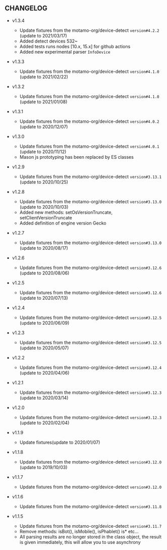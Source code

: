 CHANGELOG
-
* v1.3.4
    * Update fixtures from the motamo-org/device-detect `version#4.2.2` (update to 2021/03/17)
    * Added detect devices 532~ 
    * Added tests runs nodes [10.x, 15.x] for github actions
    * Added new experimental parser `InfoDevice`

* v1.3.3
    * Update fixtures from the motamo-org/device-detect `version#4.1.0` (update to 2021/02/22)
    
* v1.3.2
    * Update fixtures from the motamo-org/device-detect `version#4.1.0` (update to 2021/01/08)
    
* v1.3.1
    * Update fixtures from the motamo-org/device-detect `version#4.0.2` (update to 2020/12/07)
* v1.3.0
    * Update fixtures from the motamo-org/device-detect `version#4.0.1` (update to 2020/11/12)
    * Mason js prototyping has been replaced by ES classes
* v1.2.9
    * Update fixtures from the motamo-org/device-detect `version#3.13.1` (update to 2020/10/25)
* v1.2.8
    * Update fixtures from the motamo-org/device-detect `version#3.13.0` (update to 2020/10/03)
    * Added new methods: setOsVersionTruncate, setClientVersionTruncate
    * Added definition of engine version Gecko
* v1.2.7
    * Update fixtures from the motamo-org/device-detect `version#3.13.0` (update to 2020/08/17)
* v1.2.6
    * Update fixtures from the motamo-org/device-detect `version#3.12.6` (update to 2020/08/06)
* v1.2.5
    * Update fixtures from the motamo-org/device-detect `version#3.12.6` (update to 2020/07/13)
* v1.2.4
    * Update fixtures from the motamo-org/device-detect `version#3.12.5` (update to 2020/06/09)
* v1.2.3
    * Update fixtures from the motamo-org/device-detect `version#3.12.5` (update to 2020/05/07)
* v1.2.2
    * Update fixtures from the motamo-org/device-detect `version#3.12.4` (update to 2020/04/06)
* v1.2.1
    * Update fixtures from the motamo-org/device-detect `version#3.12.3` (update to 2020/03/14)
* v1.2.0
    * Update fixtures from the motamo-org/device-detect `version#3.12.3` (update to 2020/02/04)
* v1.1.9
    * Update fixtures(update to 2020/01/07)    
* v1.1.8
    * Update fixtures from the motamo-org/device-detect `version#3.12.0` (update to 2019/10/03)
* v1.1.7
    * Update fixtures from the motamo-org/device-detect `version#3.12.0`
* v1.1.6
    * Update fixtures from the motamo-org/device-detect `version#3.11.8`
* v1.1.5
    * Update fixtures from the motamo-org/device-detect `version#3.11.7`
    * Remove methods: isBot(), isMobile(), isPhablet() is* etc...
    * All parsing results are no longer stored in the class object, the result is given immediately, this will allow you to use asynchrony
